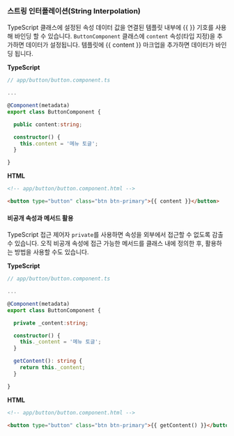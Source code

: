 ### 스트링 인터폴레이션(String Interpolation)

TypeScript 클래스에 설정된 속성 데이터 값을 연결된 템플릿 내부에 &#x7B;&#x7B;&#x20;&#x7D;&#x7D; 기호를 사용해 바인딩 할 수 있습니다. `ButtonComponent` 클래스에 `content` 속성(타입 지정)을 추가하면 데이터가 설정됩니다. 템플릿에 &#x7B;&#x7B;&#x20;&#x63;&#x6F;&#x6E;&#x74;&#x65;&#x6E;&#x74;&#x20;&#x7D;&#x7D; 마크업을 추가하면 데이터가 바인딩 됩니다.

**TypeScript**

```ts
// app/button/button.component.ts

...

@Component(metadata)
export class ButtonComponent {

  public content:string;

  constructor() {
    this.content = '메뉴 토글';
  }

}
```

**HTML**

```html
<!-- app/button/button.component.html -->

<button type="button" class="btn btn-primary">{{ content }}</button>
```

#### 비공개 속성과 메서드 활용

TypeScript 접근 제어자 `private`를 사용하면 속성을 외부에서 접근할 수 없도록 감출 수 있습니다. 오직 비공개 속성에 접근 가능한 메서드를 클래스 내에 정의한 후, 활용하는 방법을 사용할 수도 있습니다.

**TypeScript**

```ts
// app/button/button.component.ts

...

@Component(metadata)
export class ButtonComponent {

  private _content:string;

  constructor() {
    this._content = '메뉴 토글';
  }

  getContent(): string {
    return this._content;
  }

}
```

**HTML**

```html
<!-- app/button/button.component.html -->

<button type="button" class="btn btn-primary">{{ getContent() }}</button>
```